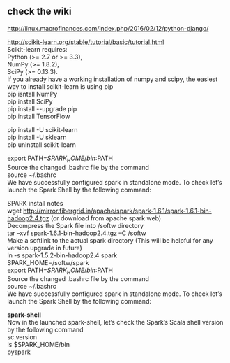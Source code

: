 
 
## check the  wiki   
http://linux.macrofinances.com/index.php/2016/02/12/python-django/  
   
http://scikit-learn.org/stable/tutorial/basic/tutorial.html   
Scikit-learn requires:    
Python (>= 2.7 or >= 3.3),    
NumPy (>= 1.8.2),   
SciPy (>= 0.13.3).   
If you already have a working installation of numpy and scipy, the easiest way to install scikit-learn is using pip   
pip isntall NumPy     
pip install SciPy     
pip install --upgrade pip   
pip install TensorFlow   


   
    
pip install -U scikit-learn         
  pip install -U sklearn       
  pip uninstall scikit-learn               
      
export PATH=$SPARK_HOME/bin:$PATH            
Source the changed .bashrc file by the command                  
source  ~/.bashrc     
We have successfully configured spark in standalone mode. To check let’s launch the Spark Shell by the following command:      

SPARK install  notes          
wget http://mirror.fibergrid.in/apache/spark/spark-1.6.1/spark-1.6.1-bin-hadoop2.4.tgz  (or download from apache spark web)        
Decompress the Spark file into /softw directory    
tar –xvf spark-1.6.1-bin-hadoop2.4.tgz –C /softw       
Make a softlink to the actual spark directory (This will be helpful for any version upgrade in future)      
ln -s spark-1.5.2-bin-hadoop2.4 spark        
SPARK_HOME=/softw/spark          
export PATH=$SPARK_HOME/bin:$PATH           
Source the changed .bashrc file by the command        
source  ~/.bashrc            
We have successfully configured spark in standalone mode. To check let’s launch the Spark Shell by the following command:    
          
**spark-shell**      
Now in the launched spark-shell, let’s check the Spark’s Scala shell version by the following command           
sc.version            
ls $SPARK_HOME/bin            
pyspark             



